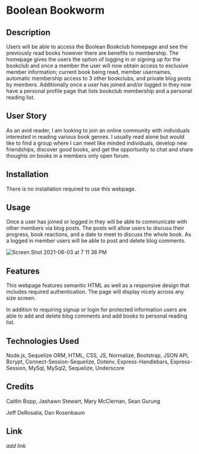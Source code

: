 # Boolean Bookworm 

## Description

Users will be able to access the Boolean Bookclub homepage and see the previously read books however there are benefits to membership. The homepage gives the users the option of logging in or signing up for the bookclub and once a member the user will now obtain access to exclusive member information; current book being read, member usernames, automatic membership access to 3 other bookclubs, and private blog posts by members. Additionally once a user has joined and/or logged in they now have a personal profile page that lists bookclub membership and a personal reading list.

## User Story

As an avid reader, I am looking to join an online community with individuals interested in reading various book genres. I usually read alone but would like to find a group where I can meet like minded individuals, develop new friendships, discover good books, and get the opportunity to chat and share thoughts on books in a members only open forum.

## Installation

There is no installation required to use this webpage.

## Usage

Once a user has joined or logged in they will be able to communicate with other members via blog posts. The posts will allow users to discuss their progress, book reactions, and a date to meet to discuss the whole book. As a logged in member users will be able to post and delete blog comments.  

![Screen Shot 2021-06-03 at 7 11 38 PM](https://user-images.githubusercontent.com/78658860/120723703-3fda1380-c4a0-11eb-9d84-b434a08332d7.png)

## Features

This webpage features semantic HTML as well as a responsive design that includes required authentication. The page will display nicely across any size screen.

In addition to requiring signup or login for protected information users are able to add and delete blog comments and add books to personal reading list.

## Technologies Used

Node.js, Sequelize ORM, HTML, CSS, JS, Normalize, Bootstrap, JSON API, Bcrypt, Connect-Session-Sequelize, Dotenv, Express-Handlebars, Express-Session, MySql, MySql2, Sequelize, Underscore

## Credits

Caitlin Bopp, Jashawn Stewart, Mary McClernan, Sean Gurung

Jeff DeRosalia, Dan Rosenbaum

## Link

*add link*


